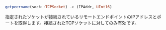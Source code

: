 ```julia
getpeername(sock::TCPSocket) -> (IPAddr, UInt16)
```

指定されたソケットが接続されているリモートエンドポイントのIPアドレスとポートを取得します。接続されたTCPソケットに対してのみ有効です。

